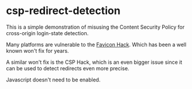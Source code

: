 # csp-redirect-detection
This is a simple demonstration of misusing the Content Security Policy for cross-origin login-state detection.


Many platforms are vulnerable to the [Favicon Hack](https://robinlinus.github.io/socialmedia-leak).
Which has been a well known won't fix for years. 


A similar won't fix is the CSP Hack, which is an even bigger issue since it can be used to detect redirects even more precise.

Javascript doesn't need to be enabled.

